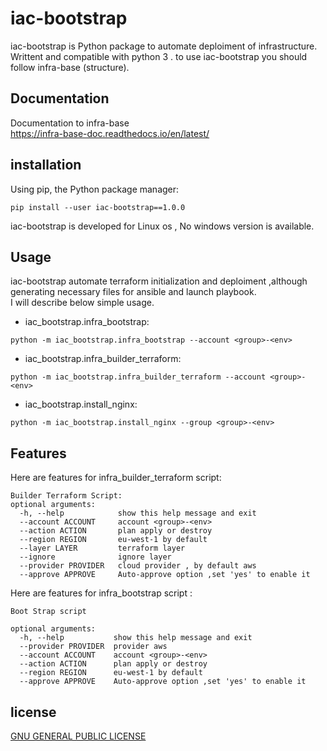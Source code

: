 # iac-bootstrap

iac-bootstrap is Python package to automate deploiment of infrastructure. Writtent and compatible with python 3 .
to use iac-bootstrap you should follow infra-base (structure).

## Documentation

 Documentation to infra-base
 <br>
<https://infra-base-doc.readthedocs.io/en/latest/>
</br>

## installation

Using pip, the Python package manager:

```
pip install --user iac-bootstrap==1.0.0
```

iac-bootstrap is developed for Linux os , No windows version is available.

## Usage

iac-bootstrap automate terraform initialization and deploiment ,although generating necessary files for ansible and launch playbook.<br>
I will describe below simple usage.

- iac_bootstrap.infra_bootstrap:

```
python -m iac_bootstrap.infra_bootstrap --account <group>-<env>
```

- iac_bootstrap.infra_builder_terraform:

```
python -m iac_bootstrap.infra_builder_terraform --account <group>-<env>
```

- iac_bootstrap.install_nginx:

```
python -m iac_bootstrap.install_nginx --group <group>-<env>
```

## Features

Here are features for infra_builder_terraform script:

```
Builder Terraform Script:
optional arguments:
  -h, --help            show this help message and exit
  --account ACCOUNT     account <group>-<env>
  --action ACTION       plan apply or destroy
  --region REGION       eu-west-1 by default
  --layer LAYER         terraform layer
  --ignore              ignore layer
  --provider PROVIDER   cloud provider , by default aws
  --approve APPROVE     Auto-approve option ,set 'yes' to enable it
```

Here are features for infra_bootstrap script :

```
Boot Strap script

optional arguments:
  -h, --help           show this help message and exit
  --provider PROVIDER  provider aws
  --account ACCOUNT    account <group>-<env>
  --action ACTION      plan apply or destroy
  --region REGION      eu-west-1 by default
  --approve APPROVE    Auto-approve option ,set 'yes' to enable it
```

## license

[GNU GENERAL PUBLIC LICENSE](https://github.com/mehdi-wsc/mypackage/blob/master/LICENSE)
